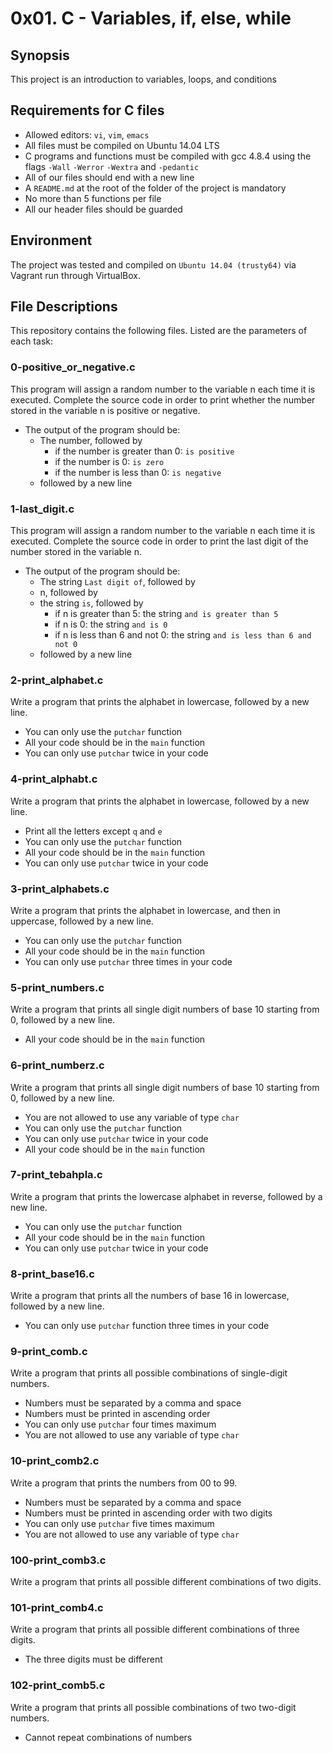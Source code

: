# 0x01. C - Variables, if, else, while

## Synopsis
This project is an introduction to variables, loops, and conditions

## Requirements for C files
* Allowed editors: `vi`, `vim`, `emacs`
* All files must be compiled on Ubuntu 14.04 LTS
* C programs and functions must be compiled with gcc 4.8.4 using the flags `-Wall` `-Werror` `-Wextra` and `-pedantic`
* All of our files should end with a new line
* A `README.md` at the root of the folder of the project is mandatory
* No more than 5 functions per file
* All our header files should be guarded

## Environment
The project was tested and compiled on `Ubuntu 14.04 (trusty64)` via Vagrant run through VirtualBox.

## File Descriptions
This repository contains the following files. Listed are the parameters of each task:

### 0-positive_or_negative.c

This program will assign a random number to the variable n each time it is executed. Complete the source code in order to print whether the number stored in the variable n is positive or negative.

* The output of the program should be:
  * The number, followed by
    * if the number is greater than 0: `is positive`
    * if the number is 0: `is zero`
    * if the number is less than 0: `is negative`
  * followed by a new line

### 1-last_digit.c

This program will assign a random number to the variable n each time it is executed. Complete the source code in order to print the last digit of the number stored in the variable n.

* The output of the program should be:
  * The string `Last digit of`, followed by
  * n, followed by
  * the string `is`, followed by
    * if n is greater than 5: the string `and is greater than 5`
    * if n is 0: the string `and is 0`
    * if n is less than 6 and not 0: the string `and is less than 6 and not 0`
  * followed by a new line

### 2-print_alphabet.c

Write a program that prints the alphabet in lowercase, followed by a new line.

* You can only use the `putchar` function
* All your code should be in the `main` function
* You can only use `putchar` twice in your code

### 4-print_alphabt.c

Write a program that prints the alphabet in lowercase, followed by a new line.

* Print all the letters except `q` and `e`
* You can only use the `putchar` function
* All your code should be in the `main` function
* You can only use `putchar` twice in your code

### 3-print_alphabets.c

Write a program that prints the alphabet in lowercase, and then in uppercase, followed by a new line.

* You can only use the `putchar` function
* All your code should be in the `main` function
* You can only use `putchar` three times in your code

### 5-print_numbers.c

Write a program that prints all single digit numbers of base 10 starting from 0, followed by a new line.

* All your code should be in the `main` function

### 6-print_numberz.c

Write a program that prints all single digit numbers of base 10 starting from 0, followed by a new line.

* You are not allowed to use any variable of type `char`
* You can only use the `putchar` function
* You can only use `putchar` twice in your code
* All your code should be in the `main` function

### 7-print_tebahpla.c

Write a program that prints the lowercase alphabet in reverse, followed by a new line.

* You can only use the `putchar` function
* All your code should be in the `main` function
* You can only use `putchar` twice in your code

### 8-print_base16.c

Write a program that prints all the numbers of base 16 in lowercase, followed by a new line.

* You can only use `putchar` function three times in your code

### 9-print_comb.c

Write a program that prints all possible combinations of single-digit numbers.

* Numbers must be separated by a comma and space
* Numbers must be printed in ascending order
* You can only use `putchar` four times maximum
* You are not allowed to use any variable of type `char`

### 10-print_comb2.c

Write a program that prints the numbers from 00 to 99.

* Numbers must be separated by a comma and space
* Numbers must be printed in ascending order with two digits
* You can only use `putchar` five times maximum
* You are not allowed to use any variable of type `char`

### 100-print_comb3.c

Write a program that prints all possible different combinations of two digits.

### 101-print_comb4.c

Write a program that prints all possible different combinations of three digits.

* The three digits must be different

### 102-print_comb5.c

Write a program that prints all possible combinations of two two-digit numbers.

* Cannot repeat combinations of numbers